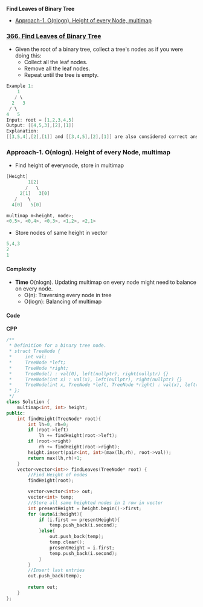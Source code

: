 **Find Leaves of Binary Tree**
- [Approach-1. O(nlogn). Height of every Node, multimap](#a1)

### [366. Find Leaves of Binary Tree](https://leetcode.com/problems/find-leaves-of-binary-tree/description/)
- Given the root of a binary tree, collect a tree's nodes as if you were doing this:
  - Collect all the leaf nodes.
  - Remove all the leaf nodes.
  - Repeat until the tree is empty.
```c
Example 1:
    1
   / \
  2   3 
 / \
4   5 
Input: root = [1,2,3,4,5]
Output: [[4,5,3],[2],[1]]
Explanation:
[[3,5,4],[2],[1]] and [[3,4,5],[2],[1]] are also considered correct answers since per each level it does not matter the order on which elements are returned.
```

<a name=a1></a>
### Approach-1. O(nlogn). Height of every Node, multimap
- Find height of everynode, store in multimap
```c
[Height]
        1[2]
       /   \
     2[1]   3[0]
   /    \
  4[0]   5[0]

multimap m<height, node>;
<0,5>, <0,4>, <0,3>, <1,2>, <2,1>
```
- Store nodes of same height in vector
```c
5,4,3
2
1
```
#### Complexity
- **Time** O(nlogn). Updating multimap on every node might need to balance on every node.
  - O(n): Traversing every node in tree
  - O(logn): Balancing of multimap
#### Code
**CPP**
```cpp
/**
 * Definition for a binary tree node.
 * struct TreeNode {
 *     int val;
 *     TreeNode *left;
 *     TreeNode *right;
 *     TreeNode() : val(0), left(nullptr), right(nullptr) {}
 *     TreeNode(int x) : val(x), left(nullptr), right(nullptr) {}
 *     TreeNode(int x, TreeNode *left, TreeNode *right) : val(x), left(left), right(right) {}
 * };
 */
class Solution {
    multimap<int, int> height;
public:
    int findHeight(TreeNode* root){
        int lh=0, rh=0;
        if (root->left)
            lh += findHeight(root->left);
        if (root->right)
            rh += findHeight(root->right);
        height.insert(pair<int, int>(max(lh,rh), root->val)); 
        return max(lh,rh)+1;
    }
    vector<vector<int>> findLeaves(TreeNode* root) {
        //Find Height of nodes
        findHeight(root);

        vector<vector<int>> out;
        vector<int> temp;
        //Store all same heighted nodes in 1 row in vector
        int presentHeight = height.begin()->first;
        for (auto&i:height){
            if (i.first == presentHeight){
                temp.push_back(i.second);
            }else{
                out.push_back(temp);
                temp.clear();
                presentHeight = i.first;
                temp.push_back(i.second);
            }
        }
        //Insert last entries
        out.push_back(temp);
        
        return out;
    }
};
```

